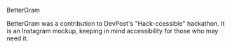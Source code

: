 BetterGram 

BetterGram was a contribution to DevPost's "Hack-ccessible" hackathon. It is an Instagram mockup, keeping in mind accessibility for those who may need it. 